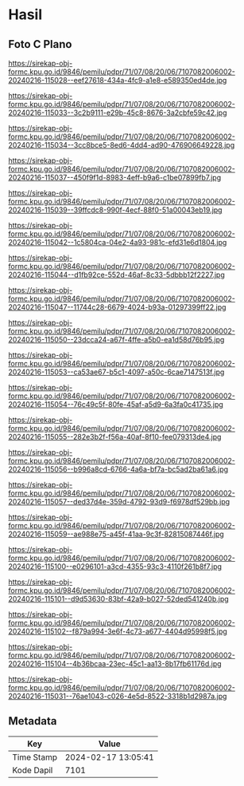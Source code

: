 # Hasil

## Foto C Plano

https://sirekap-obj-formc.kpu.go.id/9846/pemilu/pdpr/71/07/08/20/06/7107082006002-20240216-115028--eef27618-434a-4fc9-a1e8-e589350ed4de.jpg

https://sirekap-obj-formc.kpu.go.id/9846/pemilu/pdpr/71/07/08/20/06/7107082006002-20240216-115033--3c2b9111-e29b-45c8-8676-3a2cbfe59c42.jpg

https://sirekap-obj-formc.kpu.go.id/9846/pemilu/pdpr/71/07/08/20/06/7107082006002-20240216-115034--3cc8bce5-8ed6-4dd4-ad90-476906649228.jpg

https://sirekap-obj-formc.kpu.go.id/9846/pemilu/pdpr/71/07/08/20/06/7107082006002-20240216-115037--450f9f1d-8983-4eff-b9a6-c1be07899fb7.jpg

https://sirekap-obj-formc.kpu.go.id/9846/pemilu/pdpr/71/07/08/20/06/7107082006002-20240216-115039--39ffcdc8-990f-4ecf-88f0-51a00043eb19.jpg

https://sirekap-obj-formc.kpu.go.id/9846/pemilu/pdpr/71/07/08/20/06/7107082006002-20240216-115042--1c5804ca-04e2-4a93-981c-efd31e6d1804.jpg

https://sirekap-obj-formc.kpu.go.id/9846/pemilu/pdpr/71/07/08/20/06/7107082006002-20240216-115044--d1fb92ce-552d-46af-8c33-5dbbb12f2227.jpg

https://sirekap-obj-formc.kpu.go.id/9846/pemilu/pdpr/71/07/08/20/06/7107082006002-20240216-115047--11744c28-6679-4024-b93a-01297399ff22.jpg

https://sirekap-obj-formc.kpu.go.id/9846/pemilu/pdpr/71/07/08/20/06/7107082006002-20240216-115050--23dcca24-a67f-4ffe-a5b0-ea1d58d76b95.jpg

https://sirekap-obj-formc.kpu.go.id/9846/pemilu/pdpr/71/07/08/20/06/7107082006002-20240216-115053--ca53ae67-b5c1-4097-a50c-6cae7147513f.jpg

https://sirekap-obj-formc.kpu.go.id/9846/pemilu/pdpr/71/07/08/20/06/7107082006002-20240216-115054--76c49c5f-80fe-45af-a5d9-6a3fa0c41735.jpg

https://sirekap-obj-formc.kpu.go.id/9846/pemilu/pdpr/71/07/08/20/06/7107082006002-20240216-115055--282e3b2f-f56a-40af-8f10-fee079313de4.jpg

https://sirekap-obj-formc.kpu.go.id/9846/pemilu/pdpr/71/07/08/20/06/7107082006002-20240216-115056--b996a8cd-6766-4a6a-bf7a-bc5ad2ba61a6.jpg

https://sirekap-obj-formc.kpu.go.id/9846/pemilu/pdpr/71/07/08/20/06/7107082006002-20240216-115057--ded37d4e-359d-4792-93d9-f6978df529bb.jpg

https://sirekap-obj-formc.kpu.go.id/9846/pemilu/pdpr/71/07/08/20/06/7107082006002-20240216-115059--ae988e75-a45f-41aa-9c3f-82815087446f.jpg

https://sirekap-obj-formc.kpu.go.id/9846/pemilu/pdpr/71/07/08/20/06/7107082006002-20240216-115100--e0296101-a3cd-4355-93c3-4110f261b8f7.jpg

https://sirekap-obj-formc.kpu.go.id/9846/pemilu/pdpr/71/07/08/20/06/7107082006002-20240216-115101--d9d53630-83bf-42a9-b027-52ded541240b.jpg

https://sirekap-obj-formc.kpu.go.id/9846/pemilu/pdpr/71/07/08/20/06/7107082006002-20240216-115102--f879a994-3e6f-4c73-a677-4404d95998f5.jpg

https://sirekap-obj-formc.kpu.go.id/9846/pemilu/pdpr/71/07/08/20/06/7107082006002-20240216-115104--4b36bcaa-23ec-45c1-aa13-8b17fb61176d.jpg

https://sirekap-obj-formc.kpu.go.id/9846/pemilu/pdpr/71/07/08/20/06/7107082006002-20240216-115031--76ae1043-c026-4e5d-8522-3318b1d2987a.jpg


## Metadata

| Key        | Value               |
| ---------- | ------------------- |
| Time Stamp | 2024-02-17 13:05:41 |
| Kode Dapil | 7101                |



